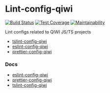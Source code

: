 # Lint-config-qiwi
[![Build Status](https://travis-ci.com/qiwi/lint-config-qiwi.svg?branch=master)](https://travis-ci.com/qiwi/lint-config-qiwi)
[![Test Coverage](https://api.codeclimate.com/v1/badges/8738098b0f0f4825da8b/test_coverage)](https://codeclimate.com/github/qiwi/lint-config-qiwi/test_coverage)
[![Maintainability](https://api.codeclimate.com/v1/badges/8738098b0f0f4825da8b/maintainability)](https://codeclimate.com/github/qiwi/lint-config-qiwi/maintainability)

Lint configs related to QIWI JS/TS projects

* [tslint-config-qiwi](./packages/tslint-config-qiwi)
* [eslint-config-qiwi](./packages/eslint-config-qiwi)
* [prettier-config-qiwi](./packages/prettier-config-qiwi)

### Docs
* [eslint-config-qiwi](https://qiwi.github.io/lint-config-qiwi/eslint-config-qiwi)
* [prettier-config-qiwi](https://qiwi.github.io/lint-config-qiwi/prettier-config-qiwi)
* [tslint-config-qiwi](https://qiwi.github.io/lint-config-qiwi/tslint-config-qiwi)
